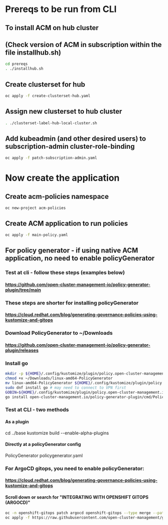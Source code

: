 # Prereqs to be run from CLI
## To install ACM on hub cluster
## (Check version of ACM in subscription within the file installhub.sh)
```bash
cd prereqs
. ./installhub.sh
```
## Create clusterset for hub
```bash
oc apply -f create-clusterset-hub.yaml
```

## Assign new clusterset to hub cluster
```bash
. ./clusterset-label-hub-local-cluster.sh
```

## Add kubeadmin (and other desired users) to subscription-admin cluster-role-binding
```bash
oc apply -f patch-subscription-admin.yaml
```

# Now create the application

## Create acm-policies namespace
```
oc new-project acm-policies
```

## Create ACM application to run policies
```bash
oc apply -f main-policy.yaml
```

## For policy generator - if using native ACM application, no need to enable policyGenerator
### Test at cli - follow these steps (examples below)
#### https://github.com/open-cluster-management-io/policy-generator-plugin/tree/main
### These steps are shorter for installing policyGenerator
#### https://cloud.redhat.com/blog/generating-governance-policies-using-kustomize-and-gitops

### Download PolicyGenerator to ~/Downloads
#### https://github.com/open-cluster-management-io/policy-generator-plugin/releases
### Install go


```bash
mkdir -p ${HOME}/.config/kustomize/plugin/policy.open-cluster-management.io/v1/policygenerator
chmod +x ~/Downloads/linux-amd64-PolicyGenerator
mv linux-amd64-PolicyGenerator ${HOME}/.config/kustomize/plugin/policy.open-cluster-management.io/v1/policygenerator/PolicyGenerator
sudo dnf install go # may need to connect to VPN first
GOBIN=${HOME}/.config/kustomize/plugin/policy.open-cluster-management.io/v1/policygenerator \
go install open-cluster-management.io/policy-generator-plugin/cmd/PolicyGenerator@latest
```

### Test at CLI - two methods
#### As a plugin
cd ../base
kustomize build --enable-alpha-plugins

#### Directly at a policyGenerator config
PolicyGenerator policygenerator.yaml

### For ArgoCD gitops, you need to enable policyGenerator:
#### https://cloud.redhat.com/blog/generating-governance-policies-using-kustomize-and-gitops
#### Scroll down or search for "INTEGRATING WITH OPENSHIFT GITOPS (ARGOCD)"

```bash
oc -n openshift-gitops patch argocd openshift-gitops --type merge --patch "$(curl https://raw.githubusercontent.com/stolostron/grc-policy-generator-blog/main/openshift-gitops/argocd-patch.yaml)"
oc apply -f https://raw.githubusercontent.com/open-cluster-management/grc-policy-generator-blog/main/openshift-gitops/cluster-role.yaml
```


